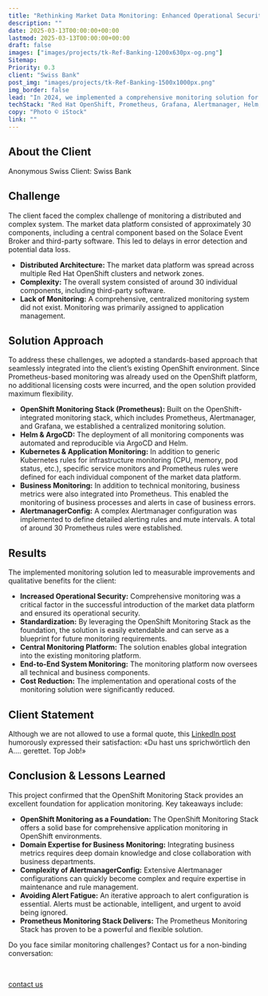 ```yaml
---
title: "Rethinking Market Data Monitoring: Enhanced Operational Security and Cost Reduction with Prometheus at a Swiss Bank"
description: ""
date: 2025-03-13T00:00:00+00:00
lastmod: 2025-03-13T00:00:00+00:00
draft: false
images: ["images/projects/tk-Ref-Banking-1200x630px-og.png"]
Sitemap:
Priority: 0.3
client: "Swiss Bank"
post_img: "images/projects/tk-Ref-Banking-1500x1000px.png"
img_border: false
lead: "In 2024, we implemented a comprehensive monitoring solution for a Swiss financial client to support their new central market data platform. Utilizing the OpenShift Monitoring Stack and Prometheus, we created a robust solution for unified monitoring across multiple clusters, detecting and alerting on technical and business errors while ensuring operational security."
techStack: "Red Hat OpenShift, Prometheus, Grafana, Alertmanager, Helm, Argo CD"
copy: "Photo © iStock"
link: ""
---
```



## About the Client

Anonymous Swiss Client: Swiss Bank

## Challenge

The client faced the complex challenge of monitoring a distributed and complex system. The market data platform consisted of approximately 30 components, including a central component based on the Solace Event Broker and third-party software. This led to delays in error detection and potential data loss.

* **Distributed Architecture:** The market data platform was spread across multiple Red Hat OpenShift clusters and network zones.
* **Complexity:** The overall system consisted of around 30 individual components, including third-party software.
* **Lack of Monitoring:** A comprehensive, centralized monitoring system did not exist. Monitoring was primarily assigned to application management.

## Solution Approach

To address these challenges, we adopted a standards-based approach that seamlessly integrated into the client’s existing OpenShift environment. Since Prometheus-based monitoring was already used on the OpenShift platform, no additional licensing costs were incurred, and the open solution provided maximum flexibility.

* **OpenShift Monitoring Stack (Prometheus):** Built on the OpenShift-integrated monitoring stack, which includes Prometheus, Alertmanager, and Grafana, we established a centralized monitoring solution.
* **Helm & ArgoCD:** The deployment of all monitoring components was automated and reproducible via ArgoCD and Helm.
* **Kubernetes & Application Monitoring:** In addition to generic Kubernetes rules for infrastructure monitoring (CPU, memory, pod status, etc.), specific service monitors and Prometheus rules were defined for each individual component of the market data platform.
* **Business Monitoring:** In addition to technical monitoring, business metrics were also integrated into Prometheus. This enabled the monitoring of business processes and alerts in case of business errors.
* **AlertmanagerConfig:** A complex Alertmanager configuration was implemented to define detailed alerting rules and mute intervals. A total of around 30 Prometheus rules were established.

## Results

The implemented monitoring solution led to measurable improvements and qualitative benefits for the client:

* **Increased Operational Security:** Comprehensive monitoring was a critical factor in the successful introduction of the market data platform and ensured its operational security.
* **Standardization:** By leveraging the OpenShift Monitoring Stack as the foundation, the solution is easily extendable and can serve as a blueprint for future monitoring requirements.
* **Central Monitoring Platform:** The solution enables global integration into the existing monitoring platform.
* **End-to-End System Monitoring:** The monitoring platform now oversees all technical and business components.
* **Cost Reduction:** The implementation and operational costs of the monitoring solution were significantly reduced.

## Client Statement

Although we are not allowed to use a formal quote, this [LinkedIn post](https://www.linkedin.com/posts/thomas-philipona-thun_intothecloud-prometheus-cloudnative-activity-7244310833726390273-pFjM) humorously expressed their satisfaction: «Du hast uns sprichwörtlich den A…. gerettet. Top Job!»

## Conclusion & Lessons Learned

This project confirmed that the OpenShift Monitoring Stack provides an excellent foundation for application monitoring. Key takeaways include:

* **OpenShift Monitoring as a Foundation:** The OpenShift Monitoring Stack offers a solid base for comprehensive application monitoring in OpenShift environments.
* **Domain Expertise for Business Monitoring:** Integrating business metrics requires deep domain knowledge and close collaboration with business departments.
* **Complexity of AlertmanagerConfig:** Extensive Alertmanager configurations can quickly become complex and require expertise in maintenance and rule management.
* **Avoiding Alert Fatigue:** An iterative approach to alert configuration is essential. Alerts must be actionable, intelligent, and urgent to avoid being ignored.
* **Prometheus Monitoring Stack Delivers:** The Prometheus Monitoring Stack has proven to be a powerful and flexible solution.

Do you face similar monitoring challenges? Contact us for a non-binding conversation:

&nbsp;

<a class="btn btn-primary rounded-pill" href="mailto:hallo@tim-koko.ch">contact us</a>
